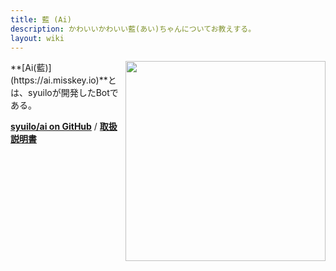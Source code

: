 ```yaml
---
title: 藍 (Ai)
description: かわいいかわいい藍(あい)ちゃんについてお教えする。
layout: wiki
---
```

<img src="https://github.com/syuilo/misskey/blob/develop/assets/ai-orig.png?raw=true" align="right" height="320"/>
**[Ai(藍)](https://ai.misskey.io)**とは、syuiloが開発したBotである。

[**syuilo/ai on GitHub**](https://github.com/syuilo/ai) / [**取扱説明書**](https://github.com/syuilo/ai/blob/master/torisetu.md)
